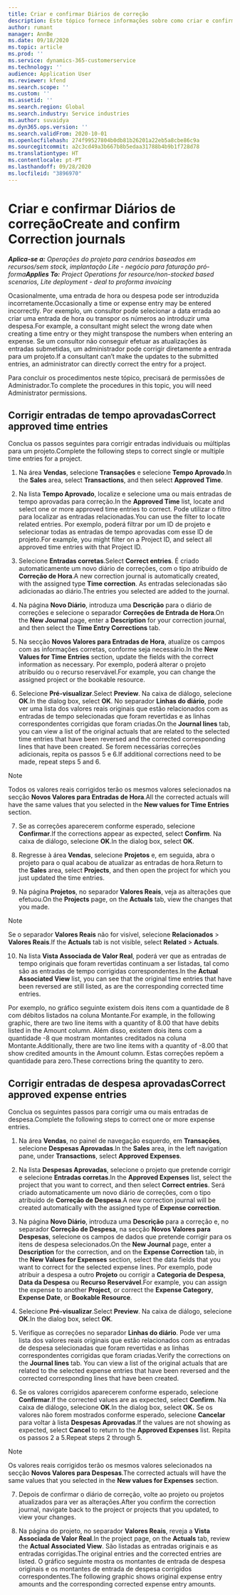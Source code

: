 ```yaml
---
title: Criar e confirmar Diários de correção
description: Este tópico fornece informações sobre como criar e confirmar um diário de correção.
author: rumant
manager: AnnBe
ms.date: 09/18/2020
ms.topic: article
ms.prod: ''
ms.service: dynamics-365-customerservice
ms.technology: ''
audience: Application User
ms.reviewer: kfend
ms.search.scope: ''
ms.custom: ''
ms.assetid: ''
ms.search.region: Global
ms.search.industry: Service industries
ms.author: suvaidya
ms.dyn365.ops.version: ''
ms.search.validFrom: 2020-10-01
ms.openlocfilehash: 274f99527804b0db81b26201a22eb5a8cbe86c9a
ms.sourcegitcommit: a2c3cd49a3b667b8b5edaa31788b4b9b1f728d78
ms.translationtype: HT
ms.contentlocale: pt-PT
ms.lasthandoff: 09/28/2020
ms.locfileid: "3896970"
---
```

# <a name="create-and-confirm-correction-journals"></a><span data-ttu-id="859a8-103">Criar e confirmar Diários de correção</span><span class="sxs-lookup"><span data-stu-id="859a8-103">Create and confirm Correction journals</span></span>

<span data-ttu-id="859a8-104">_**Aplica-se a:** Operações do projeto para cenários baseados em recursos/sem stock, implantação Lite - negócio para faturação pró-forma_</span><span class="sxs-lookup"><span data-stu-id="859a8-104">_**Applies To:** Project Operations for resource/non-stocked based scenarios, Lite deployment - deal to proforma invoicing_</span></span>

<span data-ttu-id="859a8-105">Ocasionalmente, uma entrada de hora ou despesa pode ser introduzida incorretamente.</span><span class="sxs-lookup"><span data-stu-id="859a8-105">Occasionally a time or expense entry may be entered incorrectly.</span></span> <span data-ttu-id="859a8-106">Por exemplo, um consultor pode selecionar a data errada ao criar uma entrada de hora ou transpor os números ao introduzir uma despesa.</span><span class="sxs-lookup"><span data-stu-id="859a8-106">For example, a consultant might select the wrong date when creating a time entry or they might transpose the numbers when entering an expense.</span></span> <span data-ttu-id="859a8-107">Se um consultor não conseguir efetuar as atualizações às entradas submetidas, um administrador pode corrigir diretamente a entrada para um projeto.</span><span class="sxs-lookup"><span data-stu-id="859a8-107">If a consultant can’t make the updates to the submitted entries, an administrator can directly correct the entry for a project.</span></span>

<span data-ttu-id="859a8-108">Para concluir os procedimentos neste tópico, precisará de permissões de Administrador.</span><span class="sxs-lookup"><span data-stu-id="859a8-108">To complete the procedures in this topic, you will need Administrator permissions.</span></span>

## <a name="correct-approved-time-entries"></a><span data-ttu-id="859a8-109">Corrigir entradas de tempo aprovadas</span><span class="sxs-lookup"><span data-stu-id="859a8-109">Correct approved time entries</span></span>     

<span data-ttu-id="859a8-110">Conclua os passos seguintes para corrigir entradas individuais ou múltiplas para um projeto.</span><span class="sxs-lookup"><span data-stu-id="859a8-110">Complete the following steps to correct single or multiple time entries for a project.</span></span>

1. <span data-ttu-id="859a8-111">Na área **Vendas**, selecione **Transações** e selecione **Tempo Aprovado**.</span><span class="sxs-lookup"><span data-stu-id="859a8-111">In the **Sales** area, select **Transactions**, and then select **Approved Time**.</span></span> 

2. <span data-ttu-id="859a8-112">Na lista **Tempo Aprovado**, localize e selecione uma ou mais entradas de tempo aprovadas para correção.</span><span class="sxs-lookup"><span data-stu-id="859a8-112">In the **Approved Time** list, locate and select one or more approved time entries to correct.</span></span> <span data-ttu-id="859a8-113">Pode utilizar o filtro para localizar as entradas relacionadas.</span><span class="sxs-lookup"><span data-stu-id="859a8-113">You can use the filter to locate related entries.</span></span> <span data-ttu-id="859a8-114">Por exemplo, poderá filtrar por um ID de projeto e selecionar todas as entradas de tempo aprovadas com esse ID de projeto.</span><span class="sxs-lookup"><span data-stu-id="859a8-114">For example, you might filter on a Project ID, and select all approved time entries with that Project ID.</span></span>

3. <span data-ttu-id="859a8-115">Selecione **Entradas corretas**.</span><span class="sxs-lookup"><span data-stu-id="859a8-115">Select **Correct entries**.</span></span> <span data-ttu-id="859a8-116">É criado automaticamente um novo diário de correções, com o tipo atribuído de **Correção de Hora**.</span><span class="sxs-lookup"><span data-stu-id="859a8-116">A new correction journal is automatically created, with the assigned type **Time correction**.</span></span> <span data-ttu-id="859a8-117">As entradas selecionadas são adicionadas ao diário.</span><span class="sxs-lookup"><span data-stu-id="859a8-117">The entries you selected are added to the journal.</span></span> 

4. <span data-ttu-id="859a8-118">Na página **Novo Diário**, introduza uma **Descrição** para o diário de correções e selecione o separador **Correções de Entrada de Hora**.</span><span class="sxs-lookup"><span data-stu-id="859a8-118">On the **New Journal** page, enter a **Description** for your correction journal, and then select the **Time Entry Corrections** tab.</span></span>  

5. <span data-ttu-id="859a8-119">Na secção **Novos Valores para Entradas de Hora**, atualize os campos com as informações corretas, conforme seja necessário.</span><span class="sxs-lookup"><span data-stu-id="859a8-119">In the **New Values for Time Entries** section, update the fields with the correct information as necessary.</span></span> <span data-ttu-id="859a8-120">Por exemplo, poderá alterar o projeto atribuído ou o recurso reservável.</span><span class="sxs-lookup"><span data-stu-id="859a8-120">For example, you can change the assigned project or the bookable resource.</span></span>

6. <span data-ttu-id="859a8-121">Selecione **Pré-visualizar**.</span><span class="sxs-lookup"><span data-stu-id="859a8-121">Select **Preview**.</span></span> <span data-ttu-id="859a8-122">Na caixa de diálogo, selecione **OK**.</span><span class="sxs-lookup"><span data-stu-id="859a8-122">In the dialog box, select **OK**.</span></span> <span data-ttu-id="859a8-123">No separador **Linhas do diário**, pode ver uma lista dos valores reais originais que estão relacionados com as entradas de tempo selecionadas que foram revertidas e as linhas correspondentes corrigidas que foram criadas.</span><span class="sxs-lookup"><span data-stu-id="859a8-123">On the **Journal lines** tab, you can view a list of the original actuals that are related to the selected time entries that have been reversed and the corrected corresponding lines that have been created.</span></span> <span data-ttu-id="859a8-124">Se forem necessárias correções adicionais, repita os passos 5 e 6.</span><span class="sxs-lookup"><span data-stu-id="859a8-124">If additional corrections need to be made, repeat steps 5 and 6.</span></span> 

> [!NOTE]
> <span data-ttu-id="859a8-125">Todos os valores reais corrigidos terão os mesmos valores selecionados na secção **Novos Valores para Entradas de Hora**.</span><span class="sxs-lookup"><span data-stu-id="859a8-125">All the corrected actuals will have the same values that you selected in the **New values for Time Entries** section.</span></span>

7. <span data-ttu-id="859a8-126">Se as correções aparecerem conforme esperado, selecione **Confirmar**.</span><span class="sxs-lookup"><span data-stu-id="859a8-126">If the corrections appear as expected, select **Confirm**.</span></span> <span data-ttu-id="859a8-127">Na caixa de diálogo, selecione **OK**.</span><span class="sxs-lookup"><span data-stu-id="859a8-127">In the dialog box, select **OK**.</span></span>

8. <span data-ttu-id="859a8-128">Regresse à área **Vendas**, selecione **Projetos** e, em seguida, abra o projeto para o qual acabou de atualizar as entradas de hora.</span><span class="sxs-lookup"><span data-stu-id="859a8-128">Return to the **Sales** area, select **Projects**, and then open the project for which you just updated the time entries.</span></span> 

9. <span data-ttu-id="859a8-129">Na página **Projetos**, no separador **Valores Reais**, veja as alterações que efetuou.</span><span class="sxs-lookup"><span data-stu-id="859a8-129">On the **Projects** page, on the **Actuals** tab, view the changes that you made.</span></span> 

> [!NOTE]
> <span data-ttu-id="859a8-130">Se o separador **Valores Reais** não for visível, selecione **Relacionados** > **Valores Reais**.</span><span class="sxs-lookup"><span data-stu-id="859a8-130">If the **Actuals** tab is not visible, select **Related** > **Actuals**.</span></span>  

10. <span data-ttu-id="859a8-131">Na lista **Vista Associada de Valor Real**, poderá ver que as entradas de tempo originais que foram revertidas continuam a ser listadas, tal como são as entradas de tempo corrigidas correspondentes.</span><span class="sxs-lookup"><span data-stu-id="859a8-131">In the **Actual Associated View** list, you can see that the original time entries that have been reversed are still listed, as are the corresponding corrected time entries.</span></span> 

<span data-ttu-id="859a8-132">Por exemplo, no gráfico seguinte existem dois itens com a quantidade de 8 com débitos listados na coluna Montante.</span><span class="sxs-lookup"><span data-stu-id="859a8-132">For example, in the following graphic, there are two line items with a quantity of 8.00 that have debits listed in the Amount column.</span></span> <span data-ttu-id="859a8-133">Além disso, existem dois itens com a quantidade -8 que mostram montantes creditados na coluna Montante.</span><span class="sxs-lookup"><span data-stu-id="859a8-133">Additionally, there are two line items with a quantity of -8.00 that show credited amounts in the Amount column.</span></span> <span data-ttu-id="859a8-134">Estas correções repõem a quantidade para zero.</span><span class="sxs-lookup"><span data-stu-id="859a8-134">These corrections bring the quantity to zero.</span></span>

 
## <a name="correct-approved-expense-entries"></a><span data-ttu-id="859a8-135">Corrigir entradas de despesa aprovadas</span><span class="sxs-lookup"><span data-stu-id="859a8-135">Correct approved expense entries</span></span>

<span data-ttu-id="859a8-136">Conclua os seguintes passos para corrigir uma ou mais entradas de despesa.</span><span class="sxs-lookup"><span data-stu-id="859a8-136">Complete the following steps to correct one or more expense entries.</span></span> 

1. <span data-ttu-id="859a8-137">Na área **Vendas**, no painel de navegação esquerdo, em **Transações**, selecione **Despesas Aprovadas**.</span><span class="sxs-lookup"><span data-stu-id="859a8-137">In the **Sales** area, in the left navigation pane, under **Transactions**, select **Approved Expenses**.</span></span>

2. <span data-ttu-id="859a8-138">Na lista **Despesas Aprovadas**, selecione o projeto que pretende corrigir e selecione **Entradas corretas**.</span><span class="sxs-lookup"><span data-stu-id="859a8-138">In the **Approved Expenses** list, select the project that you want to correct, and then select **Correct entries**.</span></span> <span data-ttu-id="859a8-139">Será criado automaticamente um novo diário de correções, com o tipo atribuído de **Correção de Despesa**.</span><span class="sxs-lookup"><span data-stu-id="859a8-139">A new correction journal will be created automatically with the assigned type of **Expense correction**.</span></span> 

3. <span data-ttu-id="859a8-140">Na página **Novo Diário**, introduza uma **Descrição** para a correção e, no separador **Correção de Despesa**, na secção **Novos Valores para Despesas**, selecione os campos de dados que pretende corrigir para os itens de despesa selecionados.</span><span class="sxs-lookup"><span data-stu-id="859a8-140">On the **New Journal** page, enter a **Description** for the correction, and on the **Expense Correction** tab, in the **New Values for Expenses** section, select the data fields that you want to correct for the selected expense lines.</span></span> <span data-ttu-id="859a8-141">Por exemplo, pode atribuir a despesa a outro **Projeto** ou corrigir a **Categoria de Despesa**, **Data da Despesa** ou **Recurso Reservável**.</span><span class="sxs-lookup"><span data-stu-id="859a8-141">For example, you can assign the expense to another **Project**, or correct the **Expense Category**, **Expense Date**, or **Bookable Resource**.</span></span>

4. <span data-ttu-id="859a8-142">Selecione **Pré-visualizar**.</span><span class="sxs-lookup"><span data-stu-id="859a8-142">Select **Preview**.</span></span> <span data-ttu-id="859a8-143">Na caixa de diálogo, selecione **OK**.</span><span class="sxs-lookup"><span data-stu-id="859a8-143">In the dialog box, select **OK**.</span></span> 

5. <span data-ttu-id="859a8-144">Verifique as correções no separador **Linhas do diário**. Pode ver uma lista dos valores reais originais que estão relacionados com as entradas de despesa selecionadas que foram revertidas e as linhas correspondentes corrigidas que foram criadas.</span><span class="sxs-lookup"><span data-stu-id="859a8-144">Verify the corrections on the **Journal lines** tab. You can view a list of the original actuals that are related to the selected expense entries that have been reversed and the corrected corresponding lines that have been created.</span></span>

6. <span data-ttu-id="859a8-145">Se os valores corrigidos aparecerem conforme esperado, selecione **Confirmar**.</span><span class="sxs-lookup"><span data-stu-id="859a8-145">If the corrected values are as expected, select **Confirm**.</span></span> <span data-ttu-id="859a8-146">Na caixa de diálogo, selecione **OK**.</span><span class="sxs-lookup"><span data-stu-id="859a8-146">In the dialog box, select **OK.**</span></span> <span data-ttu-id="859a8-147">Se os valores não forem mostrados conforme esperado, selecione **Cancelar** para voltar à lista **Despesas Aprovadas**.</span><span class="sxs-lookup"><span data-stu-id="859a8-147">If the values are not showing as expected, select **Cancel** to return to the **Approved Expenses** list.</span></span> <span data-ttu-id="859a8-148">Repita os passos 2 a 5.</span><span class="sxs-lookup"><span data-stu-id="859a8-148">Repeat steps 2 through 5.</span></span> 

> [!NOTE]
> <span data-ttu-id="859a8-149">Os valores reais corrigidos terão os mesmos valores selecionados na secção **Novos Valores para Despesas**.</span><span class="sxs-lookup"><span data-stu-id="859a8-149">The corrected actuals will have the same values that you selected in the **New values for Expenses** section.</span></span>

7. <span data-ttu-id="859a8-150">Depois de confirmar o diário de correção, volte ao projeto ou projetos atualizados para ver as alterações.</span><span class="sxs-lookup"><span data-stu-id="859a8-150">After you confirm the correction journal, navigate back to the project or projects that you updated, to view your changes.</span></span>  

8. <span data-ttu-id="859a8-151">Na página do projeto, no separador **Valores Reais**, reveja a **Vista Associada de Valor Real**.</span><span class="sxs-lookup"><span data-stu-id="859a8-151">In the project page, on the **Actuals** tab, review the **Actual Associated View**.</span></span> <span data-ttu-id="859a8-152">São listadas as entradas originais e as entradas corrigidas.</span><span class="sxs-lookup"><span data-stu-id="859a8-152">The original entries and the corrected entries are listed.</span></span> <span data-ttu-id="859a8-153">O gráfico seguinte mostra os montantes de entrada de despesa originais e os montantes de entrada de despesa corrigidos correspondentes.</span><span class="sxs-lookup"><span data-stu-id="859a8-153">The following graphic shows original expense entry amounts and the corresponding corrected expense entry amounts.</span></span> 


